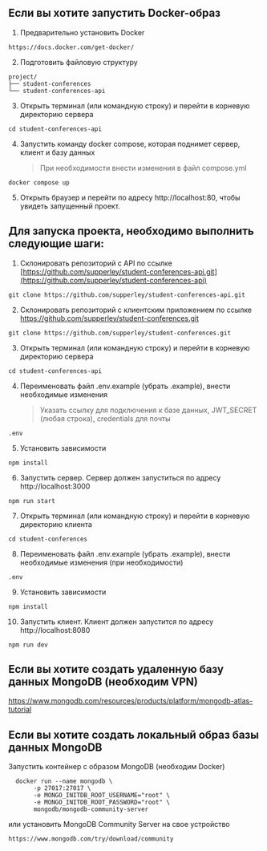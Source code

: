 ## Если вы хотите запустить Docker-образ

1. Предварительно установить Docker

```
https://docs.docker.com/get-docker/
```

2. Подготовить файловую структуру

```
project/
├── student-conferences
└── student-conferences-api
```

3. Открыть терминал (или командную строку) и перейти в корневую директорию сервера

```
cd student-conferences-api
```

4. Запустить команду docker compose, которая поднимет сервер, клиент и базу данных

   > При необходимости внести изменения в файл compose.yml

```
docker compose up
```

5. Открыть браузер и перейти по адресу http://localhost:80, чтобы увидеть запущенный проект.

## Для запуска проекта, необходимо выполнить следующие шаги:

1. Склонировать репозиторий с API по ссылке [https://github.com/supperley/student-conferences-api.git](https://github.com/supperley/student-conferences-api)

```
git clone https://github.com/supperley/student-conferences-api.git
```

2. Склонировать репозиторий с клиентским приложением по ссылке https://github.com/supperley/student-conferences.git

```
git clone https://github.com/supperley/student-conferences.git
```

3. Открыть терминал (или командную строку) и перейти в корневую директорию сервера

```
cd student-conferences-api
```

4. Переименовать файл .env.example (убрать .example), внести необходимые изменения

   > Указать ссылку для подключения к базе данных, JWT_SECRET (любая строка), credentials для почты

```
.env
```

5. Установить зависимости

```
npm install
```

6. Запустить сервер. Сервер должен запуститься по адресу http://localhost:3000

```
npm run start
```

7. Открыть терминал (или командную строку) и перейти в корневую директорию клиента

```
cd student-conferences
```

8. Переименовать файл .env.example (убрать .example), внести необходимые изменения (при необходимости)

```
.env
```

9. Установить зависимости

```
npm install
```

10. Запустить клиент. Клиент должен запустится по адресу http://localhost:8080

```
npm run dev
```

## Если вы хотите создать удаленную базу данных MongoDB (необходим VPN)

https://www.mongodb.com/resources/products/platform/mongodb-atlas-tutorial

## Если вы хотите создать локальный образ базы данных MongoDB

Запустить контейнер с образом MongoDB (необходим Docker)

```
  docker run --name mongodb \
       -p 27017:27017 \
       -e MONGO_INITDB_ROOT_USERNAME="root" \
       -e MONGO_INITDB_ROOT_PASSWORD="root" \
       mongodb/mongodb-community-server
```

или установить MongoDB Community Server на свое устройство

```
https://www.mongodb.com/try/download/community
```
